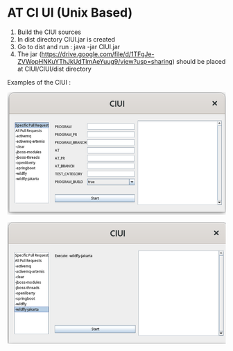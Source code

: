 AT CI UI (Unix Based)
========================

1. Build the CIUI sources
2. In dist directory CIUI.jar is created
3. Go to dist and run : java -jar CIUI.jar
4. The jar (https://drive.google.com/file/d/1TFgJe-ZVWopHNKuYThJkUdTlmAeYuug9/view?usp=sharing) should be placed at CIUI/CIUI/dist directory


Examples of the CIUI :


![All Pull Requests...](./CImenu1.png?raw=true "Testing wildfly...")

![Testing wildfly...](./CImenu2.png?raw=true "Testing wildfly...")



